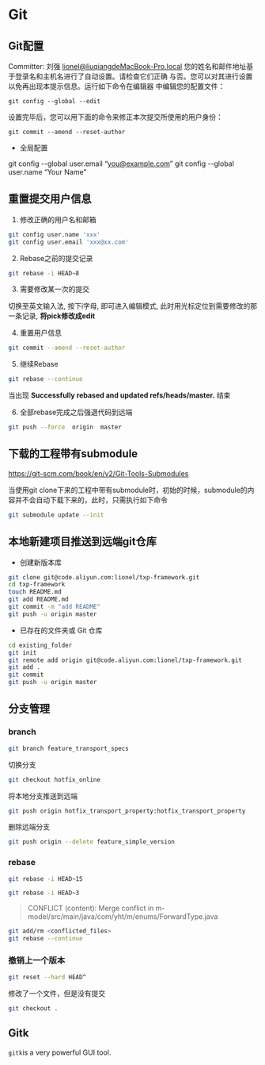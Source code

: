 # Git

## Git配置

 Committer: 刘强 <lionel@liuqiangdeMacBook-Pro.local>
您的姓名和邮件地址基于登录名和主机名进行了自动设置。请检查它们正确
与否。您可以对其进行设置以免再出现本提示信息。运行如下命令在编辑器
中编辑您的配置文件：

    git config --global --edit

设置完毕后，您可以用下面的命令来修正本次提交所使用的用户身份：

    git commit --amend --reset-author

- 全局配置

git config --global user.email “you@example.com”
git config --global user.name “Your Name”

## 重置提交用户信息

1. 修改正确的用户名和邮箱

```bash
git config user.name 'xxx'
git config user.email 'xxx@xx.com'
```

2. Rebase之前的提交记录

```bash
git rebase -i HEAD~8
```

3. 需要修改某一次的提交

切换至英文输入法, 按下i字母, 即可进入编辑模式, 此时用光标定位到需要修改的那一条记录, **将pick修改成edit**

4. 重置用户信息

```bash
git commit --amend --reset-author
```

5. 继续Rebase

```bash
git rebase --continue
```

当出现 **Successfully rebased and updated refs/heads/master.** 结束

6. 全部rebase完成之后强退代码到远端

```bash
git push --force  origin  master
```

## 下载的工程带有submodule

https://git-scm.com/book/en/v2/Git-Tools-Submodules

当使用git clone下来的工程中带有submodule时，初始的时候，submodule的内容并不会自动下载下来的，此时，只需执行如下命令

```bash
git submodule update --init
```

## 本地新建项目推送到远端git仓库

- 创建新版本库

```bash
git clone git@code.aliyun.com:lionel/txp-framework.git
cd txp-framework
touch README.md
git add README.md
git commit -m "add README"
git push -u origin master
```

- 已存在的文件夹或 Git 仓库

```bash
cd existing_folder
git init
git remote add origin git@code.aliyun.com:lionel/txp-framework.git
git add .
git commit
git push -u origin master
```

## 分支管理

### branch

```sh
git branch feature_transport_specs
```

切换分支

```sh
git checkout hotfix_online
```

将本地分支推送到远端
```sh
git push origin hotfix_transport_property:hotfix_transport_property
```

删除远端分支

```bash
git push origin --delete feature_simple_version
```

### rebase

```bash
git rebase -i HEAD~15
```

```bash
git rebase -i HEAD~3
```

> CONFLICT (content): Merge conflict in m-model/src/main/java/com/yht/m/enums/ForwardType.java

```bash
git add/rm <conflicted_files>
git rebase --continue
```

### 撤销上一个版本
```sh
git reset --hard HEAD^
```

修改了一个文件，但是没有提交

```bash
git checkout .
```

## Gitk

`gitk`is a very powerful GUI tool.